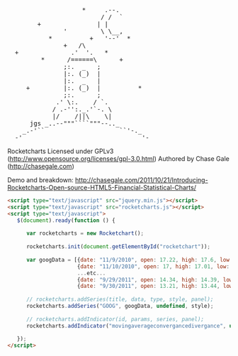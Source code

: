 <pre>
                    *     .--.
                         / /  `   
        +               | |       
               '         \ \__,   
           *          +   '--'  *
               +   /\
  +              .'  '.   *
         *      /======\      +
               ;:.  _   ;
               |:. (_)  |
               |:.  _   |
     +         |:. (_)  |          *
               ;:.      ;
             .' \:.    / `.
            / .-'':._.'`-. \
            |/    /||\    \|
      jgs _..--"""````"""--.._
    _.-'``                    ``'-._
  -'                                '-
</pre>
  
Rocketcharts
Licensed under GPLv3 (http://www.opensource.org/licenses/gpl-3.0.html)
Authored by Chase Gale (http://chasegale.com)

Demo and breakdown: http://chasegale.com/2011/10/21/Introducing-Rocketcharts-Open-source-HTML5-Financial-Statistical-Charts/

```html
<script type="text/javascript" src="jquery.min.js"></script>
<script type="text/javascript" src="rocketcharts.js"></script>
<script type="text/javascript">
   $(document).ready(function () {    
 
      var rocketcharts = new Rocketchart();
 
      rocketcharts.init(document.getElementById("rocketchart")); 
 
      var googData = [{date: "11/9/2010", open: 17.22, high: 17.6, low: 16.86, close: 16.97, volume: 56218900},
                      {date: "11/10/2010", open: 17, high: 17.01, low: 16.75, close: 16.94, volume: 17012600},
                      ...etc...
                      {date: "9/29/2011", open: 14.34, high: 14.39, low: 13.15, close: 13.42, volume: 45776600},
                      {date: "9/30/2011", open: 13.21, high: 13.44, low: 13.11, close: 13.17, volume: 30232800}];
 
      // rocketcharts.addSeries(title, data, type, style, panel);
      rocketcharts.addSeries("GOOG", googData, undefined, style);
      
      // rocketcharts.addIndicator(id, params, series, panel);
      rocketcharts.addIndicator("movingaverageconvergancedivergance", undefined, 0);
 
   });
</script>
```